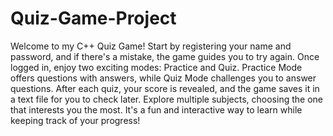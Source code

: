 # Quiz-Game-Project
 Welcome to my C++ Quiz Game! Start by registering your name and password, and if there's a mistake, the game guides you to try again. Once logged in, enjoy two exciting modes: Practice and Quiz. Practice Mode offers questions with answers, while Quiz Mode challenges you to answer questions.  After each quiz, your score is revealed, and the game saves it in a text file for you to check later. Explore multiple subjects, choosing the one that interests you the most. It's a fun and interactive way to learn while keeping track of your progress!
